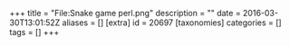 +++
title = "File:Snake game perl.png"
description = ""
date = 2016-03-30T13:01:52Z
aliases = []
[extra]
id = 20697
[taxonomies]
categories = []
tags = []
+++


